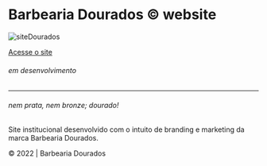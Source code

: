 # Barbearia Dourados © website

![siteDourados](https://user-images.githubusercontent.com/99044724/180039911-b53d9e2a-ed14-4a05-8d3f-38386592d601.jpg)

[Acesse o site](https://pmattheew.github.io/site-bdourados/)

###### *em desenvolvimento*

---

###### nem prata, nem bronze; dourado!

Site institucional desenvolvido com o intuito de branding e marketing da marca Barbearia Dourados.

© 2022 | Barbearia Dourados
